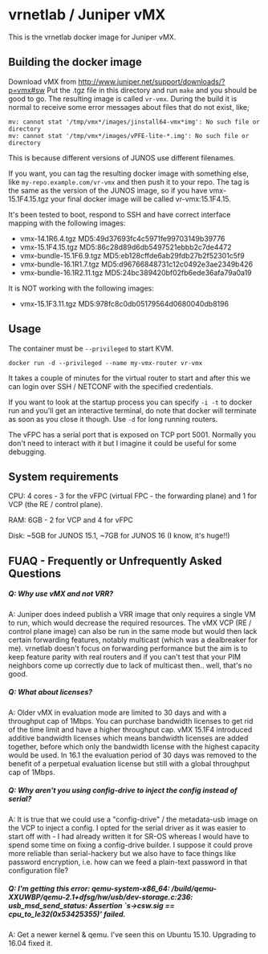 vrnetlab / Juniper vMX
========================
This is the vrnetlab docker image for Juniper vMX.

Building the docker image
-------------------------
Download vMX from http://www.juniper.net/support/downloads/?p=vmx#sw
Put the .tgz file in this directory and run `make` and you should be good to
go. The resulting image is called `vr-vmx`. During the build it is normal to
receive some error messages about files that do not exist, like;

    mv: cannot stat '/tmp/vmx*/images/jinstall64-vmx*img': No such file or directory
    mv: cannot stat '/tmp/vmx*/images/vPFE-lite-*.img': No such file or directory

This is because different versions of JUNOS use different filenames.

If you want, you can tag the resulting docker image with something else, like
`my-repo.example.com/vr-vmx` and then push it to your repo.  The tag is the
same as the version of the JUNOS image, so if you have vmx-15.1F4.15.tgz your
final docker image will be called vr-vmx:15.1F4.15.

It's been tested to boot, respond to SSH and have correct interface mapping
with the following images:

 * vmx-14.1R6.4.tgz  MD5:49d37693fc4c5971fe99703149b39776
 * vmx-15.1F4.15.tgz  MD5:86c28d89d6db5497521ebbb2c7de4472
 * vmx-bundle-15.1F6.9.tgz  MD5:eb128cffde6ab29fdb27b2f52301c5f9
 * vmx-bundle-16.1R1.7.tgz  MD5:d96766848731c12c0492e3ae2349b426
 * vmx-bundle-16.1R2.11.tgz  MD5:24bc389420bf02fb6ede36afa79a0a19

It is NOT working with the following images:

 * vmx-15.1F3.11.tgz  MD5:978fc8c0db05179564d0680040db8196

Usage
-----
The container must be `--privileged` to start KVM.
```
docker run -d --privileged --name my-vmx-router vr-vmx
```
It takes a couple of minutes for the virtual router to start and after this we
can login over SSH / NETCONF with the specified credentials.

If you want to look at the startup process you can specify `-i -t` to docker
run and you'll get an interactive terminal, do note that docker will terminate
as soon as you close it though. Use `-d` for long running routers.

The vFPC has a serial port that is exposed on TCP port 5001. Normally you don't
need to interact with it but I imagine it could be useful for some debugging.

System requirements
-------------------
CPU: 4 cores - 3 for the vFPC (virtual FPC - the forwarding plane) and 1 for
VCP (the RE / control plane).

RAM: 6GB - 2 for VCP and 4 for vFPC

Disk: ~5GB for JUNOS 15.1, ~7GB for JUNOS 16 (I know, it's huge!!)

FUAQ - Frequently or Unfrequently Asked Questions
-------------------------------------------------
##### Q: Why use vMX and not VRR?
A: Juniper does indeed publish a VRR image that only requires a single VM to
run, which would decrease the required resources. The vMX VCP (RE / control
plane image) can also be run in the same mode but would then lack certain
forwarding features, notably multicast (which was a dealbreaker for me).
vrnetlab doesn't focus on forwarding performance but the aim is to keep feature
parity with real routers and if you can't test that your PIM neighbors come up
correctly due to lack of multicast then.. well, that's no good.

##### Q: What about licenses?
A: Older vMX in evaluation mode are limited to 30 days and with a throughput
cap of 1Mbps. You can purchase bandwidth licenses to get rid of the time limit
and have a higher throughput cap. vMX 15.1F4 introduced additive bandwidth
licenses which means bandwidth licenses are added together, before which only
the bandwidth license with the highest capacity would be used. In 16.1 the
evaluation period of 30 days was removed to the benefit of a perpetual
evaluation license but still with a global throughput cap of 1Mbps.

##### Q: Why aren't you using config-drive to inject the config instead of serial?
A: It is true that we could use a "config-drive" / the metadata-usb image on
the VCP to inject a config. I opted for the serial driver as it was easier to
start off with - I had already written it for SR-OS whereas I would have to
spend some time on fixing a config-drive builder. I suppose it could prove more
reliable than serial-hackery but we also have to face things like password
encryption, i.e. how can we feed a plain-text password in that configuration
file?

##### Q: I'm getting this error: qemu-system-x86_64: /build/qemu-XXUWBP/qemu-2.1+dfsg/hw/usb/dev-storage.c:236: usb_msd_send_status: Assertion `s->csw.sig == cpu_to_le32(0x53425355)' failed.
A: Get a newer kernel & qemu. I've seen this on Ubuntu 15.10. Upgrading to
16.04 fixed it.
